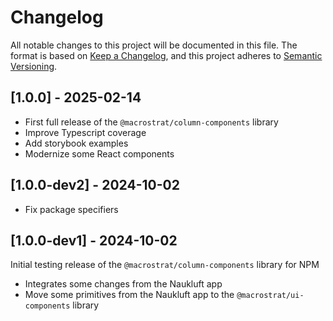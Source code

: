 # Changelog

All notable changes to this project will be documented in this file.
The format is based on [Keep a Changelog](https://keepachangelog.com/en/1.0.0/),
and this project adheres to [Semantic Versioning](https://semver.org/spec/v2.0.0.html).

## [1.0.0] - 2025-02-14

- First full release of the `@macrostrat/column-components` library
- Improve Typescript coverage
- Add storybook examples
- Modernize some React components

## [1.0.0-dev2] - 2024-10-02

- Fix package specifiers

## [1.0.0-dev1] - 2024-10-02

Initial testing release of the `@macrostrat/column-components` library for NPM

- Integrates some changes from the Naukluft app
- Move some primitives from the Naukluft app to the `@macrostrat/ui-components` library
